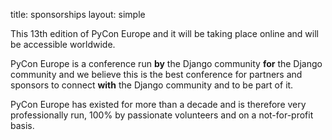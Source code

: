 title: sponsorships
layout: simple

This 13th edition of PyCon Europe and it will be taking place online and will be accessible worldwide.

PyCon Europe is a conference run **by** the Django community **for** the Django community and we believe this is the best conference for partners and sponsors to connect **with** the Django community and to be part of it.

PyCon Europe has existed for more than a decade and is therefore very professionally run, 100% by passionate volunteers and on a not-for-profit basis.
